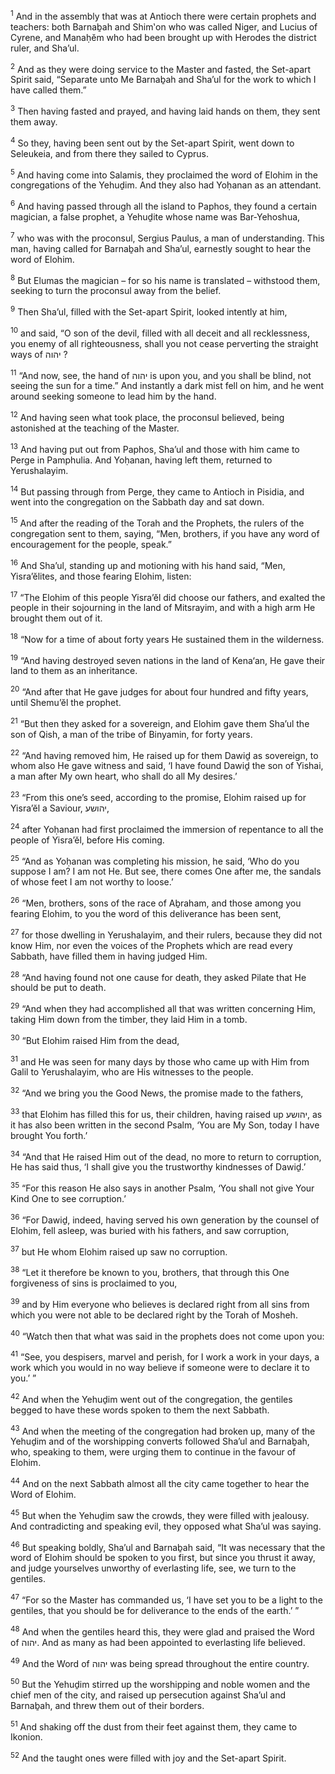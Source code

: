 <sup>1</sup> And in the assembly that was at Antioch there were certain prophets and teachers: both Barnaḇah and Shim‛on who was called Niger, and Lucius of Cyrene, and Manaḥĕm who had been brought up with Herodes the district ruler, and Sha’ul.

<sup>2</sup> And as they were doing service to the Master and fasted, the Set-apart Spirit said, “Separate unto Me Barnaḇah and Sha’ul for the work to which I have called them.”

<sup>3</sup> Then having fasted and prayed, and having laid hands on them, they sent them away.

<sup>4</sup> So they, having been sent out by the Set-apart Spirit, went down to Seleukeia, and from there they sailed to Cyprus.

<sup>5</sup> And having come into Salamis, they proclaimed the word of Elohim in the congregations of the Yehuḏim. And they also had Yoḥanan as an attendant.

<sup>6</sup> And having passed through all the island to Paphos, they found a certain magician, a false prophet, a Yehuḏite whose name was Bar-Yehoshua,

<sup>7</sup> who was with the proconsul, Sergius Paulus, a man of understanding. This man, having called for Barnaḇah and Sha’ul, earnestly sought to hear the word of Elohim.

<sup>8</sup> But Elumas the magician – for so his name is translated – withstood them, seeking to turn the proconsul away from the belief.

<sup>9</sup> Then Sha’ul, filled with the Set-apart Spirit, looked intently at him,

<sup>10</sup> and said, “O son of the devil, filled with all deceit and all recklessness, you enemy of all righteousness, shall you not cease perverting the straight ways of יהוה ?

<sup>11</sup> “And now, see, the hand of יהוה is upon you, and you shall be blind, not seeing the sun for a time.” And instantly a dark mist fell on him, and he went around seeking someone to lead him by the hand.

<sup>12</sup> And having seen what took place, the proconsul believed, being astonished at the teaching of the Master.

<sup>13</sup> And having put out from Paphos, Sha’ul and those with him came to Perge in Pamphulia. And Yoḥanan, having left them, returned to Yerushalayim.

<sup>14</sup> But passing through from Perge, they came to Antioch in Pisidia, and went into the congregation on the Sabbath day and sat down.

<sup>15</sup> And after the reading of the Torah and the Prophets, the rulers of the congregation sent to them, saying, “Men, brothers, if you have any word of encouragement for the people, speak.”

<sup>16</sup> And Sha’ul, standing up and motioning with his hand said, “Men, Yisra’ĕlites, and those fearing Elohim, listen:

<sup>17</sup> “The Elohim of this people Yisra’ĕl did choose our fathers, and exalted the people in their sojourning in the land of Mitsrayim, and with a high arm He brought them out of it.

<sup>18</sup> “Now for a time of about forty years He sustained them in the wilderness.

<sup>19</sup> “And having destroyed seven nations in the land of Kena‘an, He gave their land to them as an inheritance.

<sup>20</sup> “And after that He gave judges for about four hundred and fifty years, until Shemu’ĕl the prophet.

<sup>21</sup> “But then they asked for a sovereign, and Elohim gave them Sha’ul the son of Qish, a man of the tribe of Binyamin, for forty years.

<sup>22</sup> “And having removed him, He raised up for them Dawiḏ as sovereign, to whom also He gave witness and said, ‘I have found Dawiḏ the son of Yishai, a man after My own heart, who shall do all My desires.’

<sup>23</sup> “From this one’s seed, according to the promise, Elohim raised up for Yisra’ĕl a Saviour, יהושע,

<sup>24</sup> after Yoḥanan had first proclaimed the immersion of repentance to all the people of Yisra’ĕl, before His coming.

<sup>25</sup> “And as Yoḥanan was completing his mission, he said, ‘Who do you suppose I am? I am not He. But see, there comes One after me, the sandals of whose feet I am not worthy to loose.’

<sup>26</sup> “Men, brothers, sons of the race of Aḇraham, and those among you fearing Elohim, to you the word of this deliverance has been sent,

<sup>27</sup> for those dwelling in Yerushalayim, and their rulers, because they did not know Him, nor even the voices of the Prophets which are read every Sabbath, have filled them in having judged Him.

<sup>28</sup> “And having found not one cause for death, they asked Pilate that He should be put to death.

<sup>29</sup> “And when they had accomplished all that was written concerning Him, taking Him down from the timber, they laid Him in a tomb.

<sup>30</sup> “But Elohim raised Him from the dead,

<sup>31</sup> and He was seen for many days by those who came up with Him from Galil to Yerushalayim, who are His witnesses to the people.

<sup>32</sup> “And we bring you the Good News, the promise made to the fathers,

<sup>33</sup> that Elohim has filled this for us, their children, having raised up יהושע, as it has also been written in the second Psalm, ‘You are My Son, today I have brought You forth.’

<sup>34</sup> “And that He raised Him out of the dead, no more to return to corruption, He has said thus, ‘I shall give you the trustworthy kindnesses of Dawiḏ.’

<sup>35</sup> “For this reason He also says in another Psalm, ‘You shall not give Your Kind One to see corruption.’

<sup>36</sup> “For Dawiḏ, indeed, having served his own generation by the counsel of Elohim, fell asleep, was buried with his fathers, and saw corruption,

<sup>37</sup> but He whom Elohim raised up saw no corruption.

<sup>38</sup> “Let it therefore be known to you, brothers, that through this One forgiveness of sins is proclaimed to you,

<sup>39</sup> and by Him everyone who believes is declared right from all sins from which you were not able to be declared right by the Torah of Mosheh.

<sup>40</sup> “Watch then that what was said in the prophets does not come upon you:

<sup>41</sup> “See, you despisers, marvel and perish, for I work a work in your days, a work which you would in no way believe if someone were to declare it to you.’ ”

<sup>42</sup> And when the Yehuḏim went out of the congregation, the gentiles begged to have these words spoken to them the next Sabbath.

<sup>43</sup> And when the meeting of the congregation had broken up, many of the Yehuḏim and of the worshipping converts followed Sha’ul and Barnaḇah, who, speaking to them, were urging them to continue in the favour of Elohim.

<sup>44</sup> And on the next Sabbath almost all the city came together to hear the Word of Elohim.

<sup>45</sup> But when the Yehuḏim saw the crowds, they were filled with jealousy. And contradicting and speaking evil, they opposed what Sha’ul was saying.

<sup>46</sup> But speaking boldly, Sha’ul and Barnaḇah said, “It was necessary that the word of Elohim should be spoken to you first, but since you thrust it away, and judge yourselves unworthy of everlasting life, see, we turn to the gentiles.

<sup>47</sup> “For so the Master has commanded us, ‘I have set you to be a light to the gentiles, that you should be for deliverance to the ends of the earth.’ ”

<sup>48</sup> And when the gentiles heard this, they were glad and praised the Word of יהוה. And as many as had been appointed to everlasting life believed.

<sup>49</sup> And the Word of יהוה was being spread throughout the entire country.

<sup>50</sup> But the Yehuḏim stirred up the worshipping and noble women and the chief men of the city, and raised up persecution against Sha’ul and Barnaḇah, and threw them out of their borders.

<sup>51</sup> And shaking off the dust from their feet against them, they came to Ikonion.

<sup>52</sup> And the taught ones were filled with joy and the Set-apart Spirit.

